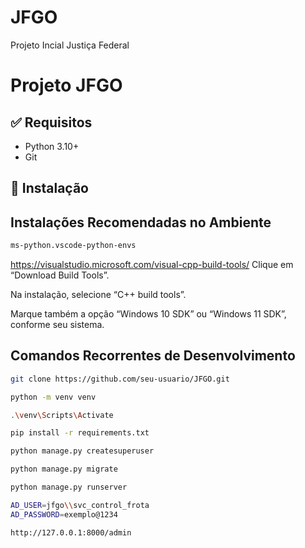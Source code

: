 # JFGO
Projeto Incial Justiça Federal
# Projeto JFGO

## ✅ Requisitos
- Python 3.10+
- Git

## 🚀 Instalação

## Instalações Recomendadas no Ambiente 
``` bash
ms-python.vscode-python-envs
```
https://visualstudio.microsoft.com/visual-cpp-build-tools/
Clique em “Download Build Tools”.

Na instalação, selecione “C++ build tools”.

Marque também a opção “Windows 10 SDK” ou “Windows 11 SDK”, conforme seu sistema.

## Comandos Recorrentes de Desenvolvimento 

```bash
git clone https://github.com/seu-usuario/JFGO.git
```
```bash
python -m venv venv
```
```bash
.\venv\Scripts\Activate
```
```bash
pip install -r requirements.txt
```
```bash
python manage.py createsuperuser
```
```bash
python manage.py migrate
```
```bash
python manage.py runserver
```
```bash
AD_USER=jfgo\\svc_control_frota
AD_PASSWORD=exemplo@1234
```
```bash
http://127.0.0.1:8000/admin
```